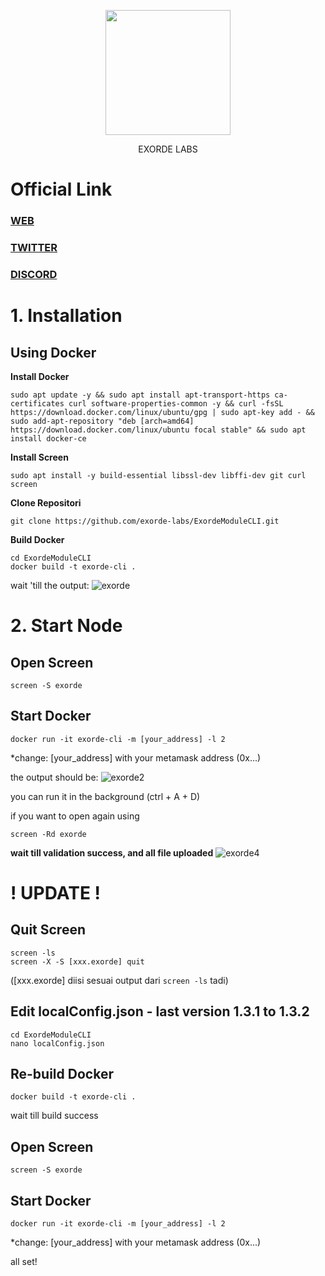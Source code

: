 </p>

<p align="center">
  <img height="200" height="auto" src="https://user-images.githubusercontent.com/78480857/200719630-eee27a0c-2b29-42b8-a741-d852991e1e5e.jpg">
<p align="center">
  EXORDE LABS
</p>


# Official Link

### [WEB](https://exorde.network/)
### [TWITTER](https://twitter.com/ExordeLabs)
### [DISCORD](https://discord.gg/exordelabs)

# **1. Installation**
 ## Using Docker
  
**Install Docker**
```
sudo apt update -y && sudo apt install apt-transport-https ca-certificates curl software-properties-common -y && curl -fsSL https://download.docker.com/linux/ubuntu/gpg | sudo apt-key add - && sudo add-apt-repository "deb [arch=amd64] https://download.docker.com/linux/ubuntu focal stable" && sudo apt install docker-ce
```

**Install Screen**
```
sudo apt install -y build-essential libssl-dev libffi-dev git curl screen
```

**Clone Repositori**
```
git clone https://github.com/exorde-labs/ExordeModuleCLI.git
```

**Build Docker**
```
cd ExordeModuleCLI
docker build -t exorde-cli . 
```
wait 'till the output: ![exorde](https://user-images.githubusercontent.com/78480857/200719667-d1763911-fbbe-47ad-8cdf-99ccdf362311.png)

# **2. Start Node**

## Open Screen
```
screen -S exorde
```

## Start Docker
```
docker run -it exorde-cli -m [your_address] -l 2
```
*change: [your_address] with your metamask address (0x...)

the output should be: ![exorde2](https://user-images.githubusercontent.com/78480857/200719700-0239649f-f8f8-4b57-88a2-7f3516c15c56.png)

you can run it in the background (ctrl + A + D)

if you want to open again using 
```
screen -Rd exorde
```
**wait till validation success, and all file uploaded**
![exorde4](https://user-images.githubusercontent.com/78480857/200719727-3cb73159-cfa3-4fd6-9be8-eb9fe0fd3c3c.png)





# ! UPDATE !

## Quit Screen
```
screen -ls
screen -X -S [xxx.exorde] quit
```
([xxx.exorde] diisi sesuai output dari ```screen -ls``` tadi)


## Edit localConfig.json - last version 1.3.1 to 1.3.2
```
cd ExordeModuleCLI
nano localConfig.json
```

## Re-build Docker
```
docker build -t exorde-cli .
```
wait till build success

## Open Screen
```
screen -S exorde
```

## Start Docker
```
docker run -it exorde-cli -m [your_address] -l 2
```
*change: [your_address] with your metamask address (0x...)



all set!
